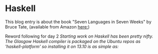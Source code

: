 # Haskell
This blog entry is about the book "Seven Languages in Seven Weeks" by Bruce Tate, (available from Amazon [here:](http://www.amazon.co.uk/gp/product/193435659X/))

Reword following for day 2
_Starting work on Haskell has been pretty nifty. The Glasgow Haskell compiler is packaged on the Ubuntu repos as 'haskell-platform' so installing it on 13.10 is as simple as:_


